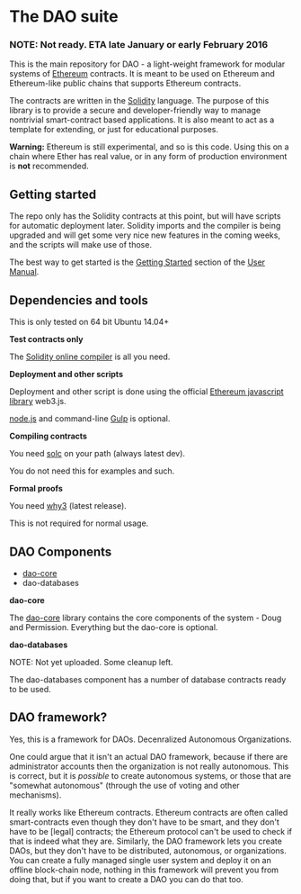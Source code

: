 # The DAO suite

### NOTE: Not ready. ETA late January or early February 2016

This is the main repository for DAO - a light-weight framework for modular systems of [Ethereum](https://ethereum.org/) contracts. It is meant to be used on Ethereum and Ethereum-like public chains that supports Ethereum contracts.

The contracts are written in the [Solidity](http://solidity.readthedocs.org/en/latest/index.html) language. The purpose of this library is to provide a secure and developer-friendly way to manage nontrivial smart-contract based applications. It is also meant to act as a template for extending, or just for educational purposes.

**Warning:** Ethereum is still experimental, and so is this code. Using this on a chain where Ether has real value, or in any form of production environment is **not** recommended.

## Getting started

The repo only has the Solidity contracts at this point, but will have scripts for automatic deployment later. Solidity imports and the compiler is being upgraded and will get some very nice new features in the coming weeks, and the scripts will make use of those.

The best way to get started is the [Getting Started](./docs/Manual.md#getting-started) section of the
[User Manual](./docs/Manual.md).

## Dependencies and tools

This is only tested on 64 bit Ubuntu 14.04+

**Test contracts only**

The [Solidity online compiler](https://chriseth.github.io/browser-solidity/) is all you need.

**Deployment and other scripts**

Deployment and other script is done using the official [Ethereum javascript library](https://github.com/ethereum/web3.js) web3.js.

[node.js](https://nodejs.org/en/) and command-line [Gulp](http://gulpjs.com/) is optional.

**Compiling contracts**

You need [solc](https://github.com/ethereum/solidity) on your path (always latest dev).

You do not need this for examples and such.

**Formal proofs**

You need [why3](http://why3.lri.fr/) (latest release).

This is not required for normal usage.

## DAO Components

- [dao-core](https://github.com/smartcontractproduction/dao-core)
- dao-databases

**dao-core**

The [dao-core](https://github.com/smartcontractproduction/dao-core) library contains the core components of the system - Doug and Permission. Everything but the dao-core is optional.

**dao-databases**

NOTE: Not yet uploaded. Some cleanup left.

The dao-databases component has a number of database contracts ready to be used.

## DAO framework?

Yes, this is a framework for DAOs. Decenralized Autonomous Organizations. 

One could argue that it isn't an actual DAO framework, because if there are administrator accounts then the organization is not really autonomous. This is correct, but it is *possible* to create autonomous systems, or those that are "somewhat autonomous" (through the use of voting and other mechanisms). 

It really works like Ethereum contracts. Ethereum contracts are often called smart-contracts even though they don't have to be smart, and they don't have to be [legal] contracts; the Ethereum protocol can't be used to check if that is indeed what they are. Similarly, the DAO framework lets you create DAOs, but they don't have to be distributed, autonomous, or organizations. You can create a fully managed single user system and deploy it on an offline block-chain node, nothing in this framework will prevent you from doing that, but if you want to create a DAO you can do that too.